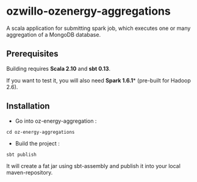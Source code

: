 # ozwillo-ozenergy-aggregations

A scala application for submitting spark job, which executes one or many aggregation of a MongoDB database.

## Prerequisites

Building requires **Scala 2.10** and **sbt 0.13**.

If you want to test it, you will also need **Spark 1.6.1*** (pre-built for Hadoop 2.6).

## Installation

* Go into oz-energy-aggregation :

```
cd oz-energy-aggregations
```

* Build the project :

```
sbt publish
```

It will create a fat jar using sbt-assembly and publish it into your local maven-repository.
